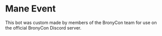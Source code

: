 # Mane Event

This bot was custom made by members of the BronyCon team for use on the official BronyCon Discord server.
